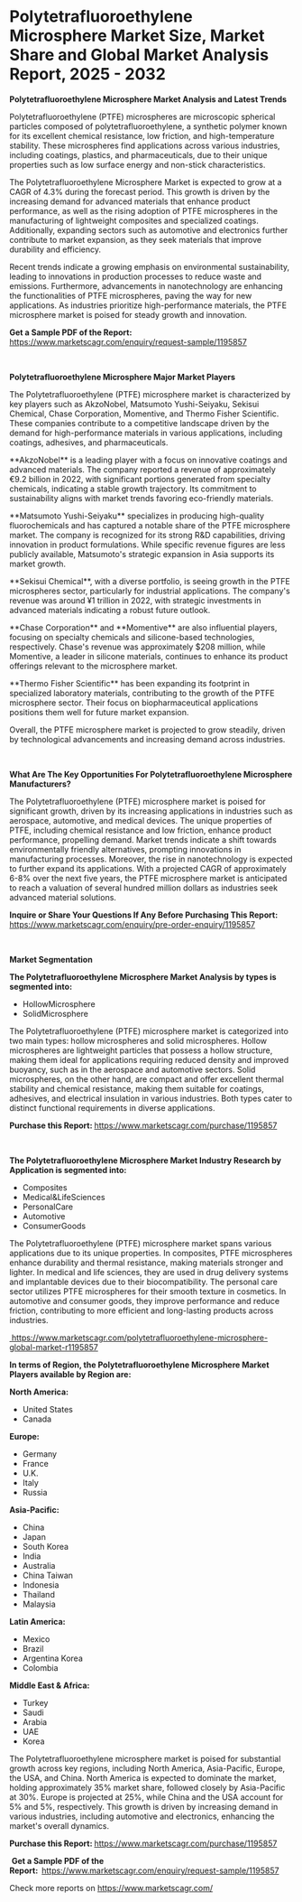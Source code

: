 <p><h1>Polytetrafluoroethylene Microsphere Market Size, Market Share and Global Market Analysis Report, 2025 - 2032</h1></p><p><strong>Polytetrafluoroethylene Microsphere Market Analysis and Latest Trends</strong></p>
<p><p>Polytetrafluoroethylene (PTFE) microspheres are microscopic spherical particles composed of polytetrafluoroethylene, a synthetic polymer known for its excellent chemical resistance, low friction, and high-temperature stability. These microspheres find applications across various industries, including coatings, plastics, and pharmaceuticals, due to their unique properties such as low surface energy and non-stick characteristics.</p><p>The Polytetrafluoroethylene Microsphere Market is expected to grow at a CAGR of 4.3% during the forecast period. This growth is driven by the increasing demand for advanced materials that enhance product performance, as well as the rising adoption of PTFE microspheres in the manufacturing of lightweight composites and specialized coatings. Additionally, expanding sectors such as automotive and electronics further contribute to market expansion, as they seek materials that improve durability and efficiency.</p><p>Recent trends indicate a growing emphasis on environmental sustainability, leading to innovations in production processes to reduce waste and emissions. Furthermore, advancements in nanotechnology are enhancing the functionalities of PTFE microspheres, paving the way for new applications. As industries prioritize high-performance materials, the PTFE microsphere market is poised for steady growth and innovation.</p></p>
<p><strong>Get a Sample PDF of the Report:&nbsp;</strong> <a href="https://www.marketscagr.com/enquiry/request-sample/1195857?utm_campaign=2476&utm_medium=2&utm_source=Github&utm_content=ia&utm_term=22032025&utm_id=polytetrafluoroethylene-microsphere">https://www.marketscagr.com/enquiry/request-sample/1195857</a></p>
<p>&nbsp;</p>
<p><strong>Polytetrafluoroethylene Microsphere Major Market Players</strong></p>
<p><p>The Polytetrafluoroethylene (PTFE) microsphere market is characterized by key players such as AkzoNobel, Matsumoto Yushi-Seiyaku, Sekisui Chemical, Chase Corporation, Momentive, and Thermo Fisher Scientific. These companies contribute to a competitive landscape driven by the demand for high-performance materials in various applications, including coatings, adhesives, and pharmaceuticals.</p><p>**AkzoNobel** is a leading player with a focus on innovative coatings and advanced materials. The company reported a revenue of approximately €9.2 billion in 2022, with significant portions generated from specialty chemicals, indicating a stable growth trajectory. Its commitment to sustainability aligns with market trends favoring eco-friendly materials.</p><p>**Matsumoto Yushi-Seiyaku** specializes in producing high-quality fluorochemicals and has captured a notable share of the PTFE microsphere market. The company is recognized for its strong R&D capabilities, driving innovation in product formulations. While specific revenue figures are less publicly available, Matsumoto's strategic expansion in Asia supports its market growth.</p><p>**Sekisui Chemical**, with a diverse portfolio, is seeing growth in the PTFE microspheres sector, particularly for industrial applications. The company's revenue was around ¥1 trillion in 2022, with strategic investments in advanced materials indicating a robust future outlook.</p><p>**Chase Corporation** and **Momentive** are also influential players, focusing on specialty chemicals and silicone-based technologies, respectively. Chase's revenue was approximately $208 million, while Momentive, a leader in silicone materials, continues to enhance its product offerings relevant to the microsphere market.</p><p>**Thermo Fisher Scientific** has been expanding its footprint in specialized laboratory materials, contributing to the growth of the PTFE microsphere sector. Their focus on biopharmaceutical applications positions them well for future market expansion.</p><p>Overall, the PTFE microsphere market is projected to grow steadily, driven by technological advancements and increasing demand across industries.</p></p>
<p>&nbsp;</p>
<p><strong>What Are The Key Opportunities For Polytetrafluoroethylene Microsphere Manufacturers?</strong></p>
<p><p>The Polytetrafluoroethylene (PTFE) microsphere market is poised for significant growth, driven by its increasing applications in industries such as aerospace, automotive, and medical devices. The unique properties of PTFE, including chemical resistance and low friction, enhance product performance, propelling demand. Market trends indicate a shift towards environmentally friendly alternatives, prompting innovations in manufacturing processes. Moreover, the rise in nanotechnology is expected to further expand its applications. With a projected CAGR of approximately 6-8% over the next five years, the PTFE microsphere market is anticipated to reach a valuation of several hundred million dollars as industries seek advanced material solutions.</p></p>
<p><strong>Inquire or Share Your Questions If Any Before Purchasing This Report:</strong> <a href="https://www.marketscagr.com/enquiry/pre-order-enquiry/1195857?utm_campaign=2476&utm_medium=2&utm_source=Github&utm_content=ia&utm_term=22032025&utm_id=polytetrafluoroethylene-microsphere">https://www.marketscagr.com/enquiry/pre-order-enquiry/1195857</a></p>
<p>&nbsp;</p>
<p><strong>Market Segmentation</strong></p>
<p><strong>The Polytetrafluoroethylene Microsphere Market Analysis by types is segmented into:</strong></p>
<p><ul><li>HollowMicrosphere</li><li>SolidMicrosphere</li></ul></p>
<p><p>The Polytetrafluoroethylene (PTFE) microsphere market is categorized into two main types: hollow microspheres and solid microspheres. Hollow microspheres are lightweight particles that possess a hollow structure, making them ideal for applications requiring reduced density and improved buoyancy, such as in the aerospace and automotive sectors. Solid microspheres, on the other hand, are compact and offer excellent thermal stability and chemical resistance, making them suitable for coatings, adhesives, and electrical insulation in various industries. Both types cater to distinct functional requirements in diverse applications.</p></p>
<p><strong>Purchase this Report:&nbsp;</strong><a href="https://www.marketscagr.com/purchase/1195857?utm_campaign=2476&utm_medium=2&utm_source=Github&utm_content=ia&utm_term=22032025&utm_id=polytetrafluoroethylene-microsphere">https://www.marketscagr.com/purchase/1195857</a></p>
<p>&nbsp;</p>
<p><strong>The Polytetrafluoroethylene Microsphere Market Industry Research by Application is segmented into:</strong></p>
<p><ul><li>Composites</li><li>Medical&LifeSciences</li><li>PersonalCare</li><li>Automotive</li><li>ConsumerGoods</li></ul></p>
<p><p>The Polytetrafluoroethylene (PTFE) microsphere market spans various applications due to its unique properties. In composites, PTFE microspheres enhance durability and thermal resistance, making materials stronger and lighter. In medical and life sciences, they are used in drug delivery systems and implantable devices due to their biocompatibility. The personal care sector utilizes PTFE microspheres for their smooth texture in cosmetics. In automotive and consumer goods, they improve performance and reduce friction, contributing to more efficient and long-lasting products across industries.</p></p>
<p><a href="https://www.marketscagr.com/polytetrafluoroethylene-microsphere-global-market-r1195857?utm_campaign=2476&utm_medium=2&utm_source=Github&utm_content=ia&utm_term=22032025&utm_id=polytetrafluoroethylene-microsphere">&nbsp;https://www.marketscagr.com/polytetrafluoroethylene-microsphere-global-market-r1195857</a></p>
<p><strong>In terms of Region, the Polytetrafluoroethylene Microsphere Market Players available by Region are:</strong></p>
<p>
    <p> <strong> North America: </strong>
        <ul>
            <li>United States</li>
            <li>Canada</li>
        </ul>
        </p> 
    <p> <strong> Europe: </strong>
        <ul>
            <li>Germany</li>
            <li>France</li>
            <li>U.K.</li>
            <li>Italy</li>
            <li>Russia</li>
        </ul>
        </p> 
    <p> <strong> Asia-Pacific: </strong>
        <ul>
            <li>China</li>
            <li>Japan</li>
            <li>South Korea</li>
            <li>India</li>
            <li>Australia</li>
            <li>China Taiwan</li>
            <li>Indonesia</li>
            <li>Thailand</li>
            <li>Malaysia</li>
        </ul>
        </p> 
    <p> <strong> Latin America: </strong>
        <ul>
            <li>Mexico</li>
            <li>Brazil</li>
            <li>Argentina Korea</li>
            <li>Colombia</li>
        </ul>
        </p> 
    <p> <strong> Middle East & Africa: </strong>
        <ul>
            <li>Turkey</li>
            <li>Saudi</li>
            <li>Arabia</li>
            <li>UAE</li>
            <li>Korea</li>
        </ul>
    </p>
    </p>
<p><p>The Polytetrafluoroethylene microsphere market is poised for substantial growth across key regions, including North America, Asia-Pacific, Europe, the USA, and China. North America is expected to dominate the market, holding approximately 35% market share, followed closely by Asia-Pacific at 30%. Europe is projected at 25%, while China and the USA account for 5% and 5%, respectively. This growth is driven by increasing demand in various industries, including automotive and electronics, enhancing the market's overall dynamics.</p></p>
<p><strong>Purchase this Report: </strong><a href="https://www.marketscagr.com/purchase/1195857?utm_campaign=2476&utm_medium=2&utm_source=Github&utm_content=ia&utm_term=22032025&utm_id=polytetrafluoroethylene-microsphere">https://www.marketscagr.com/purchase/1195857</a></p>
<p>&nbsp;<strong>Get a Sample PDF of the Report:&nbsp;&nbsp;</strong><a href="https://www.marketscagr.com/enquiry/request-sample/1195857?utm_campaign=2476&utm_medium=2&utm_source=Github&utm_content=ia&utm_term=22032025&utm_id=polytetrafluoroethylene-microsphere">https://www.marketscagr.com/enquiry/request-sample/1195857</a></p>
<p><strong></strong></p>
<p>Check more reports on <a href="https://www.marketscagr.com/?utm_campaign=2476&utm_medium=2&utm_source=Github&utm_content=ia&utm_term=22032025&utm_id=polytetrafluoroethylene-microsphere">https://www.marketscagr.com/</a></p>